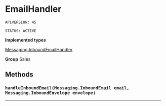 # EmailHandler

`APIVERSION: 45`

`STATUS: ACTIVE`



**Implemented types**

[Messaging.InboundEmailHandler](Messaging.InboundEmailHandler)


**Group** Sales

## Methods
### `handleInboundEmail(Messaging.InboundEmail email, Messaging.InboundEnvelope envelope)`
---

